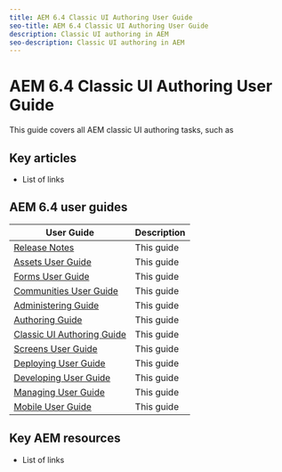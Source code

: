 ```yaml
---
title: AEM 6.4 Classic UI Authoring User Guide
seo-title: AEM 6.4 Classic UI Authoring User Guide
description: Classic UI authoring in AEM
seo-description: Classic UI authoring in AEM
---
```


# AEM 6.4 Classic UI Authoring User Guide

This guide covers all AEM classic UI authoring tasks, such as 

## Key articles

* List of links

## AEM 6.4 user guides

| User Guide | Description |
|--- |---|
| [Release Notes](home.md)|This guide|
| [Assets User Guide](home.md) | This guide  |
| [Forms User Guide](home.md) | This guide |
| [Communities User Guide](home.md) | This guide  |
| [Administering Guide](home.md) | This guide |
| [Authoring Guide](home.md) | This guide |
| [Classic UI Authoring Guide](home.md) | This guide  |
| [Screens User Guide](home.md) | This guide |
| [Deploying User Guide](home.md) | This guide  |
| [Developing User Guide](home.md)|This guide|
| [Managing User Guide](home.md)|This guide |
| [Mobile User Guide](home.md)|This guide |

## Key AEM resources

* List of links